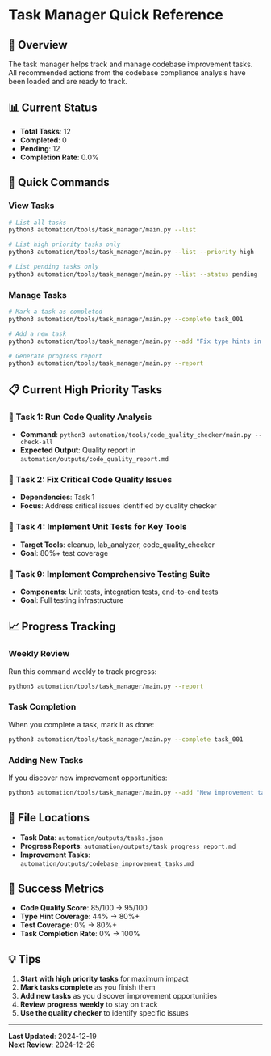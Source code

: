 # Task Manager Quick Reference

## 🎯 Overview
The task manager helps track and manage codebase improvement tasks. All recommended actions from the codebase compliance analysis have been loaded and are ready to track.

## 📊 Current Status
- **Total Tasks**: 12
- **Completed**: 0
- **Pending**: 12
- **Completion Rate**: 0.0%

## 🚀 Quick Commands

### View Tasks
```bash
# List all tasks
python3 automation/tools/task_manager/main.py --list

# List high priority tasks only
python3 automation/tools/task_manager/main.py --list --priority high

# List pending tasks only
python3 automation/tools/task_manager/main.py --list --status pending
```

### Manage Tasks
```bash
# Mark a task as completed
python3 automation/tools/task_manager/main.py --complete task_001

# Add a new task
python3 automation/tools/task_manager/main.py --add "Fix type hints in daily_summary.py" --priority high

# Generate progress report
python3 automation/tools/task_manager/main.py --report
```

## 📋 Current High Priority Tasks

### 🔴 Task 1: Run Code Quality Analysis
- **Command**: `python3 automation/tools/code_quality_checker/main.py --check-all`
- **Expected Output**: Quality report in `automation/outputs/code_quality_report.md`

### 🔴 Task 2: Fix Critical Code Quality Issues
- **Dependencies**: Task 1
- **Focus**: Address critical issues identified by quality checker

### 🔴 Task 4: Implement Unit Tests for Key Tools
- **Target Tools**: cleanup, lab_analyzer, code_quality_checker
- **Goal**: 80%+ test coverage

### 🔴 Task 9: Implement Comprehensive Testing Suite
- **Components**: Unit tests, integration tests, end-to-end tests
- **Goal**: Full testing infrastructure

## 📈 Progress Tracking

### Weekly Review
Run this command weekly to track progress:
```bash
python3 automation/tools/task_manager/main.py --report
```

### Task Completion
When you complete a task, mark it as done:
```bash
python3 automation/tools/task_manager/main.py --complete task_001
```

### Adding New Tasks
If you discover new improvement opportunities:
```bash
python3 automation/tools/task_manager/main.py --add "New improvement task" --priority medium --description "Detailed description"
```

## 📁 File Locations
- **Task Data**: `automation/outputs/tasks.json`
- **Progress Reports**: `automation/outputs/task_progress_report.md`
- **Improvement Tasks**: `automation/outputs/codebase_improvement_tasks.md`

## 🎯 Success Metrics
- **Code Quality Score**: 85/100 → 95/100
- **Type Hint Coverage**: 44% → 80%+
- **Test Coverage**: 0% → 80%+
- **Task Completion Rate**: 0% → 100%

## 💡 Tips
1. **Start with high priority tasks** for maximum impact
2. **Mark tasks complete** as you finish them
3. **Add new tasks** as you discover improvement opportunities
4. **Review progress weekly** to stay on track
5. **Use the quality checker** to identify specific issues

---

**Last Updated**: 2024-12-19  
**Next Review**: 2024-12-26

